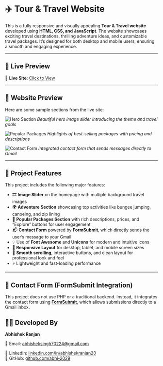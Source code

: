 # ✈️ Tour & Travel Website

This is a fully responsive and visually appealing **Tour & Travel website** developed using **HTML, CSS, and JavaScript**. The website showcases exciting travel destinations, thrilling adventure ideas, and customizable travel packages. It’s designed for both desktop and mobile users, ensuring a smooth and engaging experience.

---

## 🔗 Live Preview

🎯 **Live Site**: [Click to View]([https://your-live-link.com](https://abhi-2029.github.io/Tour_Project/))  

---

## 📸 Website Preview

Here are some sample sections from the live site:

![Hero Section](https://images.unsplash.com/photo-1607746882042-944635dfe10e)
*Beautiful hero image slider introducing the theme and travel goals*

![Popular Packages](https://images.unsplash.com/photo-1506744038136-46273834b3fb)
*Highlights of best-selling packages with pricing and descriptions*

![Contact Form](https://images.unsplash.com/photo-1600585154340-be6161a56a0c)
*Integrated contact form that sends messages directly to Gmail*


---

## 🚀 Project Features

This project includes the following major features:

- 🎞️ **Image Slider** on the homepage with multiple background travel images  
- 🌍 **Adventure Section** showcasing top activities like bungee jumping, canoeing, and zip lining  
- 🧳 **Popular Packages Section** with rich descriptions, prices, and “Explore” buttons for user engagement  
- 📬 **Contact Form** powered by **FormSubmit**, which directly sends the user’s message to your Gmail  
- 💡 Use of **Font Awesome** and **Unicons** for modern and intuitive icons  
- 🧭 **Responsive Layout** for desktop, tablet, and mobile screen sizes  
- 🎯 **Smooth scrolling**, interactive buttons, and clean layout for professional look and feel  
- ⚡ Lightweight and fast-loading performance  

---

## 💌 Contact Form (FormSubmit Integration)

This project does not use PHP or a traditional backend. Instead, it integrates the contact form using [**FormSubmit**](https://formsubmit.co), which allows submissions directly to a Gmail inbox.


## 👨‍💻 Developed By  

**Abhishek Ranjan**  

📧 Email: abhisheksingh70224@gmail.com  

🔗 LinkedIn: [linkedin.com/in/abhishekranjan20](https://www.linkedin.com/in/abhishekranjan20)  
🔗 GitHub: [github.com/abhi-2029](https://github.com/abhi-2029)

